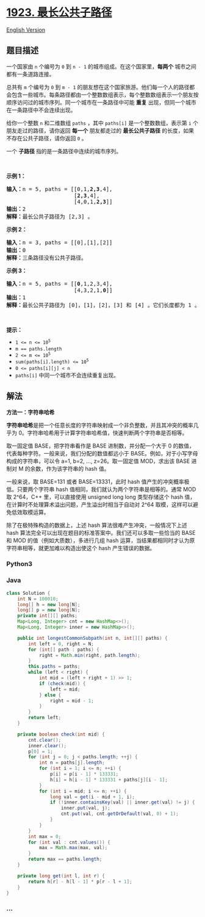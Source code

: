 # [1923. 最长公共子路径](https://leetcode.cn/problems/longest-common-subpath)

[English Version](/solution/1900-1999/1923.Longest%20Common%20Subpath/README_EN.md)

## 题目描述

<!-- 这里写题目描述 -->

<p>一个国家由 <code>n</code> 个编号为 <code>0</code> 到 <code>n - 1</code> 的城市组成。在这个国家里，<strong>每两个</strong> 城市之间都有一条道路连接。</p>

<p>总共有 <code>m</code> 个编号为 <code>0</code> 到 <code>m - 1</code> 的朋友想在这个国家旅游。他们每一个人的路径都会包含一些城市。每条路径都由一个整数数组表示，每个整数数组表示一个朋友按顺序访问过的城市序列。同一个城市在一条路径中可能 <strong>重复</strong> 出现，但同一个城市在一条路径中不会连续出现。</p>

<p>给你一个整数 <code>n</code> 和二维数组 <code>paths</code> ，其中 <code>paths[i]</code> 是一个整数数组，表示第 <code>i</code> 个朋友走过的路径，请你返回 <strong>每一个</strong> 朋友都走过的 <strong>最长公共子路径</strong> 的长度，如果不存在公共子路径，请你返回 <code>0</code> 。</p>

<p>一个 <strong>子路径</strong> 指的是一条路径中连续的城市序列。</p>

<p> </p>

<p><strong>示例 1：</strong></p>

<pre>
<b>输入：</b>n = 5, paths = [[0,1,<strong>2,3</strong>,4],
                     [<strong>2,3</strong>,4],
                     [4,0,1,<strong>2,3</strong>]]
<b>输出：</b>2
<b>解释：</b>最长公共子路径为 [2,3] 。
</pre>

<p><strong>示例 2：</strong></p>

<pre>
<b>输入：</b>n = 3, paths = [[0],[1],[2]]
<b>输出：</b>0
<b>解释：</b>三条路径没有公共子路径。
</pre>

<p><strong>示例 3：</strong></p>

<pre>
<b>输入：</b>n = 5, paths = [[<strong>0</strong>,1,2,3,4],
                     [4,3,2,1,<strong>0</strong>]]
<b>输出：</b>1
<b>解释：</b>最长公共子路径为 [0]，[1]，[2]，[3] 和 [4] 。它们长度都为 1 。</pre>

<p> </p>

<p><strong>提示：</strong></p>

<ul>
	<li><code>1 <= n <= 10<sup>5</sup></code></li>
	<li><code>m == paths.length</code></li>
	<li><code>2 <= m <= 10<sup>5</sup></code></li>
	<li><code>sum(paths[i].length) <= 10<sup>5</sup></code></li>
	<li><code>0 <= paths[i][j] < n</code></li>
	<li><code>paths[i]</code> 中同一个城市不会连续重复出现。</li>
</ul>

## 解法

<!-- 这里可写通用的实现逻辑 -->

**方法一：字符串哈希**

**字符串哈希**是把一个任意长度的字符串映射成一个非负整数，并且其冲突的概率几乎为 0。字符串哈希用于计算字符串哈希值，快速判断两个字符串是否相等。

取一固定值 BASE，把字符串看作是 BASE 进制数，并分配一个大于 0 的数值，代表每种字符。一般来说，我们分配的数值都远小于 BASE。例如，对于小写字母构成的字符串，可以令 a=1, b=2, ..., z=26。取一固定值 MOD，求出该 BASE 进制对 M 的余数，作为该字符串的 hash 值。

一般来说，取 BASE=131 或者 BASE=13331，此时 hash 值产生的冲突概率极低。只要两个字符串 hash 值相同，我们就认为两个字符串是相等的。通常 MOD 取 2^64，C++ 里，可以直接使用 unsigned long long 类型存储这个 hash 值，在计算时不处理算术溢出问题，产生溢出时相当于自动对 2^64 取模，这样可以避免低效取模运算。

除了在极特殊构造的数据上，上述 hash 算法很难产生冲突，一般情况下上述 hash 算法完全可以出现在题目的标准答案中。我们还可以多取一些恰当的 BASE 和 MOD 的值（例如大质数），多进行几组 hash 运算，当结果都相同时才认为原字符串相等，就更加难以构造出使这个 hash 产生错误的数据。

<!-- tabs:start -->

### **Python3**

<!-- 这里可写当前语言的特殊实现逻辑 -->



### **Java**

<!-- 这里可写当前语言的特殊实现逻辑 -->

```java
class Solution {
    int N = 100010;
    long[] h = new long[N];
    long[] p = new long[N];
    private int[][] paths;
    Map<Long, Integer> cnt = new HashMap<>();
    Map<Long, Integer> inner = new HashMap<>();

    public int longestCommonSubpath(int n, int[][] paths) {
        int left = 0, right = N;
        for (int[] path : paths) {
            right = Math.min(right, path.length);
        }
        this.paths = paths;
        while (left < right) {
            int mid = (left + right + 1) >> 1;
            if (check(mid)) {
                left = mid;
            } else {
                right = mid - 1;
            }
        }
        return left;
    }

    private boolean check(int mid) {
        cnt.clear();
        inner.clear();
        p[0] = 1;
        for (int j = 0; j < paths.length; ++j) {
            int n = paths[j].length;
            for (int i = 1; i <= n; ++i) {
                p[i] = p[i - 1] * 133331;
                h[i] = h[i - 1] * 133331 + paths[j][i - 1];
            }
            for (int i = mid; i <= n; ++i) {
                long val = get(i - mid + 1, i);
                if (!inner.containsKey(val) || inner.get(val) != j) {
                    inner.put(val, j);
                    cnt.put(val, cnt.getOrDefault(val, 0) + 1);
                }
            }
        }
        int max = 0;
        for (int val : cnt.values()) {
            max = Math.max(max, val);
        }
        return max == paths.length;
    }

    private long get(int l, int r) {
        return h[r] - h[l - 1] * p[r - l + 1];
    }
}
```

### **...**

```

```


